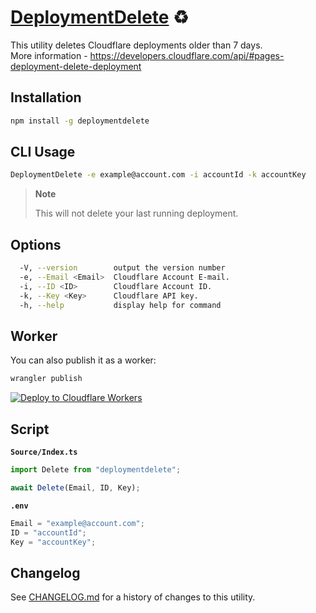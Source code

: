 # [DeploymentDelete] ♻️

This utility deletes Cloudflare deployments older than 7 days. \
More information - https://developers.cloudflare.com/api/#pages-deployment-delete-deployment

## Installation

```sh
npm install -g deploymentdelete
```

## CLI Usage

```sh
DeploymentDelete -e example@account.com -i accountId -k accountKey
```

> **Note**
>
> This will not delete your last running deployment.

## Options

```sh
  -V, --version        output the version number
  -e, --Email <Email>  Cloudflare Account E-mail.
  -i, --ID <ID>        Cloudflare Account ID.
  -k, --Key <Key>      Cloudflare API key.
  -h, --help           display help for command
```

## Worker

You can also publish it as a worker:

```sh
wrangler publish
```

[![Deploy to Cloudflare Workers](https://deploy.workers.cloudflare.com/button)](https://deploy.workers.cloudflare.com/?url=https://github.com/NikolaRHristov/DeploymentDelete)

## Script

**`Source/Index.ts`**

```ts
import Delete from "deploymentdelete";

await Delete(Email, ID, Key);
```

**`.env`**

```ts
Email = "example@account.com";
ID = "accountId";
Key = "accountKey";
```

## Changelog

See [CHANGELOG.md](CHANGELOG.md) for a history of changes to this utility.

[DeploymentDelete]: https://npmjs.org/deploymentdelete
